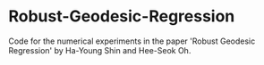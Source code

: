 # Robust-Geodesic-Regression

Code for the numerical experiments in the paper 'Robust Geodesic Regression' by Ha-Young Shin and Hee-Seok Oh.

